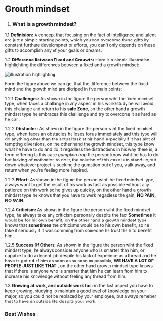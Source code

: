 # **Grouth mindset**

1. ### What is a growth mindset?

1.1 **Definision:** A concept that focusing on the fact of intelligence and talent are just a simple starting points, which you can overcome these gifts by constant furthure develompnet or efforts, you can't only depends on these gifts to accomplish any of your goals or dreams.

1.2 **Difference Between Fixed and Grouwth:** Here is a simple illustration highlighting the differences between a fixed and a growth mindset:

![illustration highlighting](https://3kllhk1ibq34qk6sp3bhtox1-wpengine.netdna-ssl.com/wp-content/uploads/NewGrowthMindset2.png)

Form the figure above we can get that the difference between the fixed mind and the growth mind are dicriped in five main points:

1.2.1 **Challenges:** As shown in the figure the person wiht the fixed mindset type, when faces a challange in any aspect in his work/study he will avoid this chalange and return to his **safe Zone**, on the other hand a growth mindset type he embraces this challlenge and try to overcome it as hard as he can.

1.2.2 **Obstacles:** As shown in the figure the person wiht the fixed mindset type, when faces an obstacles he loses focus immediately and this type will do anything ohter than the actual task at his hand especially if it has alot of tempting diversions, on the other hand the growth mindset, this type know what he have to do and do it regadless the distractions in his way there is, a term reffering to this case *gumption trap* the person know waht he has to do but lacking of motivation to do it, the solution of this case is to stand up,put down whatever project is sucking the gumption out of you, walk away, and return when you’re feeling more inspired.

1.2.3 **Effort:** As shown in the figure the person wiht the fixed mindset type, always want to get the result of his work as fast as possible without any patience on this work so he gives up quickly, on the other hand a growth mindset type he knows that you have to work regadless the gain, **NO PAIN, NO GAIN**.

1.2.4 **Criticism:** As shown in the figure the person wiht the fixed mindset type, he always take any criticism personally despite the fact **Sometimes** it would be for his own benefit, on the other hand a growth mindset type knows that **sometimes** the criticisms would be to his own benefit, so he take it seriously if it was comming from someone he trust the h to benefit him.

1.2.5 **Success Of Others:** As shown in the figure the person wiht the fixed mindset type, he always consider anyone who is smarter than him, or capable to do a decent job despite his lack of experince as a thread and he have to get rid of him as soon as as soon as possible, **WE HAVE A LOT OF PEOPLE JUST LIKE THAT** , on the other hand growth mindset type knows that if there is anyone who is smarter that him he can learn from him to increase his knowledge without feeling any thread from him.

1.3 **Growing at work, and outside work too:** in the last aspect you have to keep growing, studying to maintain a good level of knowledge on your major, so you could not be replaced by your employee, but always remeber that to have an outside life despite your work.

### Best Wishes

